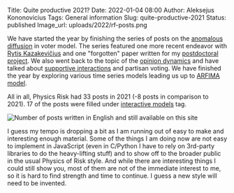 Title: Quite productive 2021?
Date: 2022-01-04 08:00
Author: Aleksejus Kononovicius
Tags: General information
Slug: quite-productive-2021
Status: published
Image_url: uploads/2022/rf-posts.png

We have started the year by finishing the series of posts on the [anomalous
diffusion](/tag/anomalous-diffusion) in voter model. The series featured one
more recent endeavor with [Rytis Kazakevičius](/tag/r-kazakevicius) and one
"forgotten" paper written for my [postdoctoral
project](/tag/postdoctoral-project/). We also went back to the topic of the
[opinion dynamics](/tag/opinion-dynamics) and have talked about [supportive
interactions](/tag/latane-social-impact-theory) and partisan voting. We
have finished the year by exploring various time series models leading us up
to [ARFIMA model](/tag/arfima-series).

All in all, Physics Risk had 33 posts in 2021 (-8 posts in comparison to
2021). 17 of the posts were filled under [interactive
models](/tag/interactive-models/) tag.

![Number of posts written in English and still available on this site]({static}/uploads/2022/rf-posts.png "The
number of posts written in English and still available on this iteration of Physics
of Risk. The wide bars represent total number of posts for each year since 2010,
while the narrower bars represent a number of posts with 'Interactive models' tag.")

I guess my tempo is dropping a bit as I am running out of easy to make and
interesting enough material. Some of the things I am doing now are not easy
to implement in JavaScript (even in C/Python I have to rely on 3rd-party
libraries to do the heavy-lifting stuff) and to show off to the broader
public in the usual Physics of Risk style. And while there are interesting
things I could still show you, most of them are not of the immediate
interest to me, so it is hard to find strength and time to continue. I guess
a new style will need to be invented.
